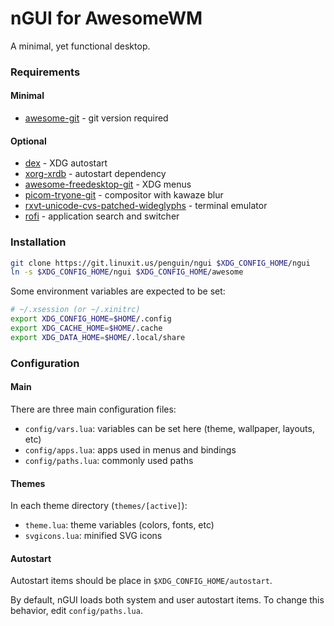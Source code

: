 ﻿# nGUI for AwesomeWM

A minimal, yet functional desktop.

### Requirements
#### Minimal
+ [awesome-git](https://aur.archlinux.org/awesome-git) - git version required
#### Optional
+ [dex](https://archlinux.org/packages/community/any/dex/) - XDG autostart
+ [xorg-xrdb](https://archlinux.org/packages/extra/x86_64/xorg-xrdb/) - autostart dependency
+ [awesome-freedesktop-git](https://aur.archlinux.org/awesome-freedesktop-git) - XDG menus
+ [picom-tryone-git](https://aur.archlinux.org/picom-tryone-git) - compositor with kawaze blur
+ [rxvt-unicode-cvs-patched-wideglyphs](https://aur.archlinux.org/rxvt-unicode-cvs-patched-wideglyphs) - terminal emulator
+ [rofi](https://archlinux.org/packages/community/x86_64/rofi/) - application search and switcher

### Installation
```sh
git clone https://git.linuxit.us/penguin/ngui $XDG_CONFIG_HOME/ngui
ln -s $XDG_CONFIG_HOME/ngui $XDG_CONFIG_HOME/awesome
```

Some environment variables are expected to be set:
```sh
# ~/.xsession (or ~/.xinitrc)
export XDG_CONFIG_HOME=$HOME/.config
export XDG_CACHE_HOME=$HOME/.cache
export XDG_DATA_HOME=$HOME/.local/share
```

### Configuration
#### Main
There are three main configuration files:
+ `config/vars.lua`: variables can be set here (theme, wallpaper, layouts, etc)
+ `config/apps.lua`: apps used in menus and bindings
+ `config/paths.lua`: commonly used paths

#### Themes
In each theme directory (`themes/[active]`):
+ `theme.lua`: theme variables (colors, fonts, etc)
+ `svgicons.lua`: minified SVG icons

#### Autostart
Autostart items should be place in `$XDG_CONFIG_HOME/autostart`.

By default, nGUI loads both system and user autostart items. To change this behavior, edit `config/paths.lua`.

###
